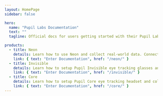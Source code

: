 ```yaml
---
layout: HomePage
sidebar: false

hero:
  name: "Pupil Labs Documentation"
  text: ""
  tagline: Official docs for users getting started with their Pupil Labs eye tracking glasses and for developers working on eye tracking applications and integrations.

products:
  - title: Neon
    details: Learn how to use Neon and collect real-world data. Connect to Pupil Cloud, manage your data, analyze, and take your research to the next level.
    link: { text: "Enter Documentation", href: "/neon/" }
  - title: Invisible
    details: Learn how to setup Pupil Invisible eye tracking glasses and collect real world data. Connect to Pupil Cloud, manage your data, analyze, and take your research to the next level.
    link: { text: "Enter Documentation", href: "/invisible/" }
  - title: Core
    details: Learn how to setup Pupil Core eye tracking headset and collect data with Pupil Capture. Use Pupil Player to explore your data in greater detail.
    link: { text: "Enter Documentation", href: "/core/" }
---
```


